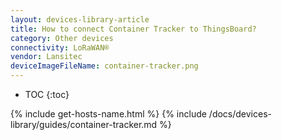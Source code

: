 ```yaml
---
layout: devices-library-article
title: How to connect Container Tracker to ThingsBoard?
category: Other devices
connectivity: LoRaWAN®
vendor: Lansitec
deviceImageFileName: container-tracker.png
---
```


* TOC
{:toc}

{% include get-hosts-name.html %}
{% include /docs/devices-library/guides/container-tracker.md %}